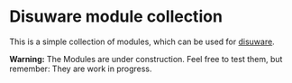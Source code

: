 # Disuware module collection

This is a simple collection of modules, which can be used for [disuware](https://github.com/sateffen/disuware).

**Warning:** The Modules are under construction. Feel free to test them, but
remember: They are work in progress.